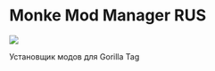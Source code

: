 # Monke Mod Manager RUS
![](https://media.discordapp.net/attachments/871926535588835360/1156739972246814851/image.png?ex=6516118c&is=6514c00c&hm=2cc2d28b6570183256eef11220e2d04071b75af1e03c040004d15a09e9bad0ea&=)

Установщик модов для Gorilla Tag
